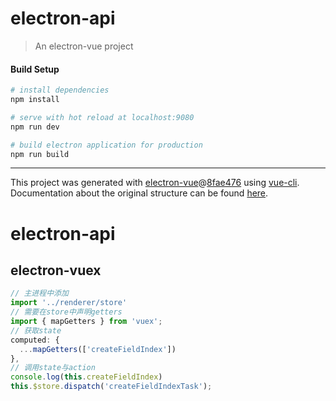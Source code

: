 # electron-api

> An electron-vue project

#### Build Setup

``` bash
# install dependencies
npm install

# serve with hot reload at localhost:9080
npm run dev

# build electron application for production
npm run build


```

---

This project was generated with [electron-vue](https://github.com/SimulatedGREG/electron-vue)@[8fae476](https://github.com/SimulatedGREG/electron-vue/tree/8fae4763e9d225d3691b627e83b9e09b56f6c935) using [vue-cli](https://github.com/vuejs/vue-cli). Documentation about the original structure can be found [here](https://simulatedgreg.gitbooks.io/electron-vue/content/index.html).
# electron-api


## electron-vuex

```js
// 主进程中添加
import '../renderer/store'
// 需要在store中声明getters
import { mapGetters } from 'vuex';
// 获取state
computed: {
  ...mapGetters(['createFieldIndex'])
},
// 调用state与action
console.log(this.createFieldIndex)
this.$store.dispatch('createFieldIndexTask');
```
